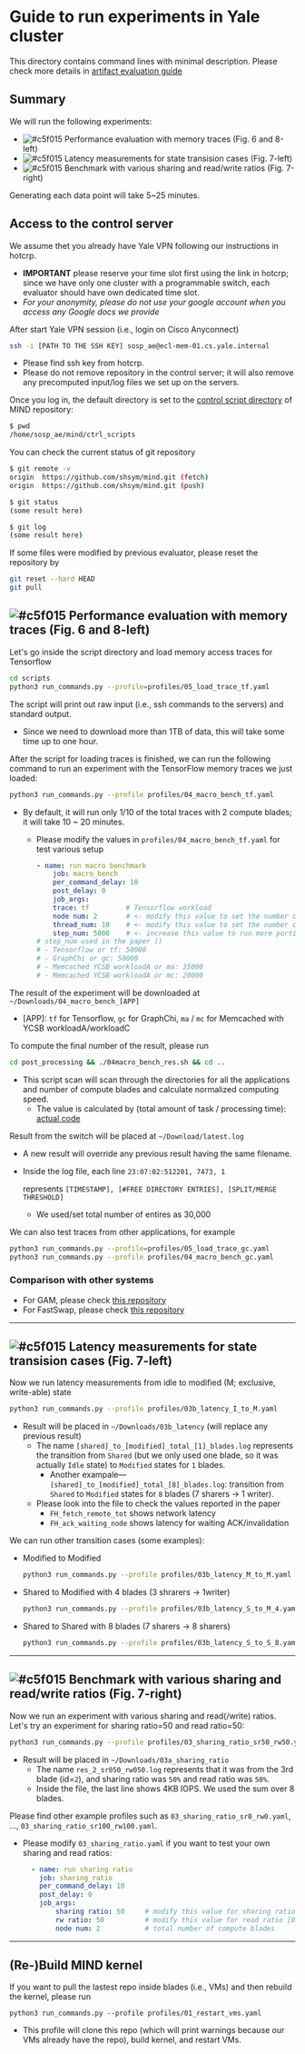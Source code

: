 # Guide to run experiments in Yale cluster
This directory contains command lines with minimal description. Please check more details in [artifact evaluation guide](https://github.com/shsym/mind/tree/main/artifacts)

## Summary
We will run the following experiments:
- ![#c5f015](https://via.placeholder.com/15/c5f015/000000?text=+) Performance evaluation with memory traces (Fig. 6 and 8-left)
- ![#c5f015](https://via.placeholder.com/15/c5f015/000000?text=+) Latency measurements for state transision cases (Fig. 7-left)
- ![#c5f015](https://via.placeholder.com/15/c5f015/000000?text=+) Benchmark with various sharing and read/write ratios (Fig. 7-right)

Generating each data point will take 5~25 minutes.

## Access to the control server
We assume thet you already have Yale VPN following our instructions in hotcrp.
- **IMPORTANT** please reserve your time slot first using the link in hotcrp; since we have only one cluster with a programmable switch, each evaluator should have own dedicated time slot.
- *For your anonymity, please do not use your google account when you access any Google docs we provide*

After start Yale VPN session (i.e., login on Cisco Anyconnect)
```bash
ssh -i [PATH TO THE SSH KEY] sosp_ae@ecl-mem-01.cs.yale.internal
```
- Please find ssh key from hotcrp.
- Please do not remove repository in the control server; it will also remove any precomputed input/log files we set up on the servers.

Once you log in, the default directory is set to the [control script directory](https://github.com/shsym/mind/tree/main/mind_switch_ctrl) of MIND repository:
```bash
$ pwd
/home/sosp_ae/mind/ctrl_scripts
```

You can check the current status of git repository
```bash
$ git remote -v
origin	https://github.com/shsym/mind.git (fetch)
origin	https://github.com/shsym/mind.git (push)

$ git status
(some result here)

$ git log
(some result here)
```
If some files were modified by previous evaluator, please reset the repository by
```bash
git reset --hard HEAD
git pull
```

## ![#c5f015](https://via.placeholder.com/15/c5f015/000000?text=+) Performance evaluation with memory traces (Fig. 6 and 8-left)

Let's go inside the script directory and load memory access traces for Tensorflow
```bash
cd scripts
python3 run_commands.py --profile=profiles/05_load_trace_tf.yaml
```
The script will print out raw input (i.e., ssh commands to the servers) and standard output.
- Since we need to download more than 1TB of data, this will take some time up to one hour.

After the script for loading traces is finished, we can run the following command to run an experiment with the TensorFlow memory traces we just loaded:
```bash
python3 run_commands.py --profile profiles/04_macro_bench_tf.yaml
```
- By default, it will run only 1/10 of the total traces with 2 compute blades; it will take 10 ~ 20 minutes.
  - Please modify the values in `profiles/04_macro_bench_tf.yaml` for test various setup

    ```yaml
    - name: run macro benchmark
        job: macro_bench
        per_command_delay: 10
        post_delay: 0
        job_args:
        trace: tf         # Tensorflow workload
        node num: 2       # <- modify this value to set the number of compute blades [1, 2, 4, 8]
        thread_num: 10    # <- modify this value to set the number of threads per blade [1, 2, 4, 10]
        step_num: 5000    # <- increase this value to run more portion of the traces
    # step_num used in the paper ()
    # - Tensorflow or tf: 50000
    # - GraphChi or gc: 50000
    # - Memcached YCSB workloadA or ma: 35000
    # - Memcached YCSB workloadA or mc: 20000
    ```
The result of the experiment will be downloaded at `~/Downloads/04_macro_bench_[APP]`
- [APP]: `tf` for Tensorflow, `gc` for GraphChi, `ma` / `mc` for Memcached with YCSB workloadA/workloadC

To compute the final number of the result, please run
```bash
cd post_processing && ./04macro_bench_res.sh && cd ..
```
- This script scan will scan through the directories for all the applications and number of compute blades and calculate normalized computing speed.
  - The value is calculated by (total amount of task / processing time): [actual code](https://github.com/shsym/mind/blob/8cf7e8baa05bd2489ad3058437d06acd92c8aa43/ctrl_scripts/scripts/post_processing/04macro_bench.py#L54)

Result from the switch will be placed at `~/Download/latest.log`
  - A new result will override any previous result having the same filename.
  - Inside the log file, each line  `23:07:02:512201, 7473, 1`

    represents `[TIMESTAMP], [#FREE DIRECTORY ENTRIES], [SPLIT/MERGE THRESHOLD]`
    - We used/set total number of entires as 30,000

We can also test traces from other applications, for example
```bash
python3 run_commands.py --profile=profiles/05_load_trace_gc.yaml
python3 run_commands.py --profile profiles/04_macro_bench_gc.yaml
```

### Comparison with other systems
- For GAM, please check [this repository](https://github.com/charles-typ/mind_ae_gam)
- For FastSwap, please check [this repository](https://github.com/yyppyy/cfm)

---

## ![#c5f015](https://via.placeholder.com/15/c5f015/000000?text=+) Latency measurements for state transision cases (Fig. 7-left)
Now we run latency measurements from idle to modified (M; exclusive, write-able) state
```bash
python3 run_commands.py --profile profiles/03b_latency_I_to_M.yaml
```
- Result will be placed in `~/Downloads/03b_latency` (will replace any previous result)
  - The name `[shared]_to_[modified]_total_[1]_blades.log` represents the transition from `Shared` (but we only used one blade, so it was actually `Idle` state) to `Modified` states for `1` blades.
    - Another exampale—`[shared]_to_[modified]_total_[8]_blades.log`: transition from `Shared` to `Modified` states for `8` blades (7 sharers -> 1 writer).
  - Please look into the file to check the values reported in the paper
    - `FH_fetch_remote_tot` shows network latency
    - `FH_ack_waiting_node` shows latency for waiting ACK/invalidation

We can run other transition cases (some examples):
- Modified to Modified
    ```bash
    python3 run_commands.py --profile profiles/03b_latency_M_to_M.yaml
    ```
- Shared to Modified with 4 blades (3 shrarers -> 1writer)
    ```bash
    python3 run_commands.py --profile profiles/03b_latency_S_to_M_4.yaml
    ```
- Shared to Shared with 8 blades (7 sharers -> 8 sharers)
    ```bash
    python3 run_commands.py --profile profiles/03b_latency_S_to_S_8.yaml
    ```

---

## ![#c5f015](https://via.placeholder.com/15/c5f015/000000?text=+) Benchmark with various sharing and read/write ratios (Fig. 7-right)
Now we run an experiment with various sharing and read(/write) ratios. Let's try an experiment for sharing ratio=50 and read ratio=50:
```bash
python3 run_commands.py --profile profiles/03_sharing_ratio_sr50_rw50.yaml
```
- Result will be placed in `~/Downloads/03a_sharing_ratio`
  - The name `res_2_sr050_rw050.log` represents that it was from the 3rd blade (id=`2`), and sharing ratio was `50%` and read ratio was `50%`.
  - Inside the file, the last line shows 4KB IOPS. We used the sum over 8 blades.

Please find other example profiles such as `03_sharing_ratio_sr0_rw0.yaml`, ..., `03_sharing_ratio_sr100_rw100.yaml`.
- Please modify `03_sharing_ratio.yaml` if you want to test your own sharing and read ratios:
  ```yaml
    - name: run sharing ratio
      job: sharing_ratio
      per_command_delay: 10
      post_delay: 0
      job_args:
          sharing ratio: 50     # modify this value for sharing ratio [0, 25, 50, 75, 100]
          rw ratio: 50          # modify this value for read ratio [0, 25, 50, 75, 100]
          node num: 2           # total number of compute blades
  ```

--- 
## (Re-)Build MIND kernel
If you want to pull the lastest repo inside blades (i.e., VMs) and then rebuild the kernel, please run
```
python3 run_commands.py --profile profiles/01_restart_vms.yaml
```
- This profile will clone this repo (which will print warnings because our VMs already have the repo), build kernel, and restart VMs.
